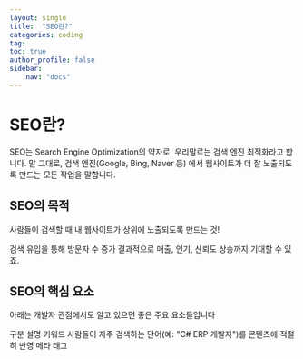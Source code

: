 ```yaml
---
layout: single
title:  "SEO란?"
categories: coding
tag: 
toc: true
author_profile: false
sidebar:
    nav: "docs"
---
```


# SEO란?

SEO는 Search Engine Optimization의 약자로, 우리말로는 검색 엔진 최적화라고 합니다. 말 그대로, 검색 엔진(Google, Bing, Naver 등) 에서 웹사이트가 더 잘 노출되도록 만드는 모든 작업을 말합니다.

## SEO의 목적
사람들이 검색할 때 내 웹사이트가 상위에 노출되도록 만드는 것!

검색 유입을 통해 방문자 수 증가 결과적으로 매출, 인기, 신뢰도 상승까지 기대할 수 있죠.

## SEO의 핵심 요소
아래는 개발자 관점에서도 알고 있으면 좋은 주요 요소들입니다

구분	설명
키워드	사람들이 자주 검색하는 단어(예: "C# ERP 개발자")를 콘텐츠에 적절히 반영
메타 태그	<title>, <meta name="description"> 등으로 페이지 정보를 검색 엔진에 제공
URL 구조	읽기 쉬운 URL (예: /blog/seo-guide 같은 구조가 좋음)
콘텐츠 품질	정보가 유익하고 원본성이 있으며 잘 정리된 콘텐츠일수록 높게 평가됨
반응형 웹	모바일 친화적인 페이지는 가산점 부여됨
사이트 속도	페이지 로딩이 빠르면 사용자 만족도 상승 + SEO 점수 향상
링크	외부에서 많이 링크되거나, 내부 링크 구조가 잘 되어 있으면 신뢰도 상승

